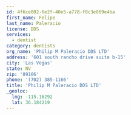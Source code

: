 ```yaml
---
id: 4f6ce802-6e2f-40e5-a778-f8c3e869e4ba
first_name: Felipe
last_name: Paleracio
license: DDS
services:
  - dentist
category: dentists
org_name: 'Philip M Paleracio DDS LTD'
address: '601 south rancho drive suite b-15'
city: 'Las Vegas'
state: NV
zip: '89106'
phone: '(702) 385-1166'
title: 'Philip M Paleracio DDS LTD'
_geoloc:
  lng: -115.16292
  lat: 36.184219
---
```


